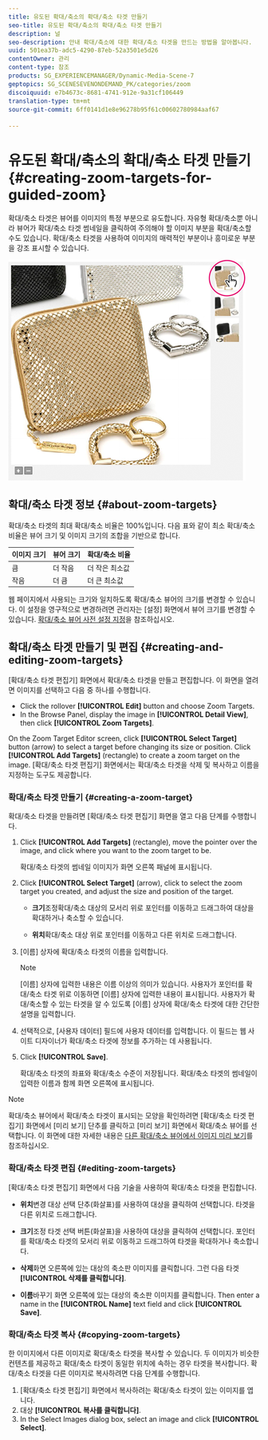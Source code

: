 ```yaml
---
title: 유도된 확대/축소의 확대/축소 타겟 만들기
seo-title: 유도된 확대/축소의 확대/축소 타겟 만들기
description: 널
seo-description: 안내 확대/축소에 대한 확대/축소 타겟을 만드는 방법을 알아봅니다.
uuid: 501ea37b-adc5-4290-87eb-52a3501e5d26
contentOwner: 관리
content-type: 참조
products: SG_EXPERIENCEMANAGER/Dynamic-Media-Scene-7
geptopics: SG_SCENESEVENONDEMAND_PK/categories/zoom
discoiquuid: e7b4673c-8681-4741-912e-9a31cf106449
translation-type: tm+mt
source-git-commit: 6ff0141d1e8e96278b95f61c00602780984aaf67

---
```



# 유도된 확대/축소의 확대/축소 타겟 만들기{#creating-zoom-targets-for-guided-zoom}

확대/축소 타겟은 뷰어를 이미지의 특정 부분으로 유도합니다. 자유형 확대/축소뿐 아니라 뷰어가 확대/축소 타겟 썸네일을 클릭하여 주의해야 할 이미지 부분을 확대/축소할 수도 있습니다. 확대/축소 타겟을 사용하여 이미지의 매력적인 부분이나 흥미로운 부분을 강조 표시할 수 있습니다.

![Creating zoom targets for Guided Zoom](/help/assets/zo_guided_zoom.png)

## 확대/축소 타겟 정보 {#about-zoom-targets}

확대/축소 타겟의 최대 확대/축소 비율은 100%입니다. 다음 표와 같이 최소 확대/축소 비율은 뷰어 크기 및 이미지 크기의 조합을 기반으로 합니다.

| 이미지 크기 | 뷰어 크기 | 확대/축소 비율 |
|--- |--- |--- |
| 큼 | 더 작음 | 더 작은 최소값 |
| 작음 | 더 큼 | 더 큰 최소값 |

웹 페이지에서 사용되는 크기와 일치하도록 확대/축소 뷰어의 크기를 변경할 수 있습니다. 이 설정을 영구적으로 변경하려면 관리자는 [설정] 화면에서 뷰어 크기를 변경할 수 있습니다. [확대/축소 뷰어 사전 설정 지정](setting-zoom-viewer-presets.md#setting_up_zoom_viewer_presets)을 참조하십시오.

## 확대/축소 타겟 만들기 및 편집 {#creating-and-editing-zoom-targets}

[확대/축소 타겟 편집기] 화면에서 확대/축소 타겟을 만들고 편집합니다. 이 화면을 열려면 이미지를 선택하고 다음 중 하나를 수행합니다.

* Click the rollover **[!UICONTROL Edit]** button and choose Zoom Targets.
* In the Browse Panel, display the image in **[!UICONTROL Detail View]**, then click **[!UICONTROL Zoom Targets]**.

On the Zoom Target Editor screen, click **[!UICONTROL Select Target]** button (arrow) to select a target before changing its size or position. Click **[!UICONTROL Add Targets]** (rectangle) to create a zoom target on the image. [확대/축소 타겟 편집기] 화면에서는 확대/축소 타겟을 삭제 및 복사하고 이름을 지정하는 도구도 제공합니다.

### 확대/축소 타겟 만들기 {#creating-a-zoom-target}

확대/축소 타겟을 만들려면 [확대/축소 타겟 편집기] 화면을 열고 다음 단계를 수행합니다.

1. Click **[!UICONTROL Add Targets]** (rectangle), move the pointer over the image, and click where you want to the zoom target to be.

   확대/축소 타겟의 썸네일 이미지가 화면 오른쪽 패널에 표시됩니다.

1. Click **[!UICONTROL Select Target]** (arrow), click to select the zoom target you created, and adjust the size and position of the target.

   * **크기**&#x200B;조정확대/축소 대상의 모서리 위로 포인터를 이동하고 드래그하여 대상을 확대하거나 축소할 수 있습니다.

   * **위치**&#x200B;확대/축소 대상 위로 포인터를 이동하고 다른 위치로 드래그합니다.

1. [이름] 상자에 확대/축소 타겟의 이름을 입력합니다.

   >[!NOTE]
   >
   >[이름] 상자에 입력한 내용은 이름 이상의 의미가 있습니다. 사용자가 포인터를 확대/축소 타겟 위로 이동하면 [이름] 상자에 입력한 내용이 표시됩니다. 사용자가 확대/축소할 수 있는 타겟을 알 수 있도록 [이름] 상자에 확대/축소 타겟에 대한 간단한 설명을 입력합니다.

1. 선택적으로, [사용자 데이터] 필드에 사용자 데이터를 입력합니다. 이 필드는 웹 사이트 디자이너가 확대/축소 타겟에 정보를 추가하는 데 사용됩니다.
1. Click **[!UICONTROL Save]**.

   확대/축소 타겟의 좌표와 확대/축소 수준이 저장됩니다. 확대/축소 타겟의 썸네일이 입력한 이름과 함께 화면 오른쪽에 표시됩니다.

>[!NOTE]
>
>확대/축소 뷰어에서 확대/축소 타겟이 표시되는 모양을 확인하려면 [확대/축소 타겟 편집기] 화면에서 [미리 보기] 단추를 클릭하고 [미리 보기] 화면에서 확대/축소 뷰어를 선택합니다. 이 화면에 대한 자세한 내용은 [다른 확대/축소 뷰어에서 이미지 미리 보기](previewing-image-assets-different-zoom.md#previewing_image_assets_with_different_zoom_viewers)를 참조하십시오.

### 확대/축소 타겟 편집 {#editing-zoom-targets}

[확대/축소 타겟 편집기] 화면에서 다음 기술을 사용하여 확대/축소 타겟을 편집합니다.

* **위치**&#x200B;변경 대상 선택 단추(화살표)를 사용하여 대상을 클릭하여 선택합니다. 타겟을 다른 위치로 드래그합니다.

* **크기**&#x200B;조정 타겟 선택 버튼(화살표)을 사용하여 대상을 클릭하여 선택합니다. 포인터를 확대/축소 타겟의 모서리 위로 이동하고 드래그하여 타겟을 확대하거나 축소합니다.

* **삭제**&#x200B;화면 오른쪽에 있는 대상의 축소판 이미지를 클릭합니다. 그런 다음 타겟 **[!UICONTROL 삭제를 클릭합니다]**.

* **이름**&#x200B;바꾸기 화면 오른쪽에 있는 대상의 축소판 이미지를 클릭합니다. Then enter a name in the **[!UICONTROL Name]** text field and click **[!UICONTROL Save]**.

### 확대/축소 타겟 복사 {#copying-zoom-targets}

한 이미지에서 다른 이미지로 확대/축소 타겟을 복사할 수 있습니다. 두 이미지가 비슷한 컨텐츠를 제공하고 확대/축소 타겟이 동일한 위치에 속하는 경우 타겟을 복사합니다. 확대/축소 타겟을 다른 이미지로 복사하려면 다음 단계를 수행합니다.

1. [확대/축소 타겟 편집기] 화면에서 복사하려는 확대/축소 타겟이 있는 이미지를 엽니다.
1. 대상 **[!UICONTROL 복사를 클릭합니다]**.
1. In the Select Images dialog box, select an image and click **[!UICONTROL Select]**.

